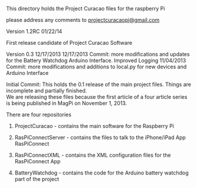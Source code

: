 This directory holds the Project Curacao files for the raspberry Pi

please address any comments to projectcuracaopi@gmail.com

Version 1.2RC 01/22/14

First release candidate of Project Curacao Software

Version 0.3 12/17/2013
12/17/2013 Commit: more modifications and updates for the Battery Watchdog Arduino Interface.  Improved Logging 
11/04/2013 Commit: more modifications and additions to local.py for new devices and Arduino Interface


Initial Commit:  This holds the 0.1 release of the main project files.  Things are incomplete and partially finished.  
We are releasing these files because the first article of a four article series is being
published in MagPi on November 1, 2013.

There are four repositories 

1) ProjectCuracao - contains the main software for the Raspberry Pi 

2) RasPiConnectServer - contains the files to talk to the iPhone/iPad App RasPiConnect 

3) RasPiConnectXML - contains the XML configuration files for the RasPiConnect App

4) BatteryWatchdog - contains the code for the Arduino battery watchdog part of the project 



